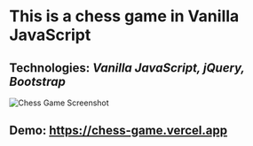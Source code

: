 # This is a chess game in Vanilla JavaScript

## Technologies: _Vanilla JavaScript, jQuery, Bootstrap_

![Chess Game Screenshot](https://i.ibb.co/jb0YnDK/chess.png)

## Demo: https://chess-game.vercel.app
